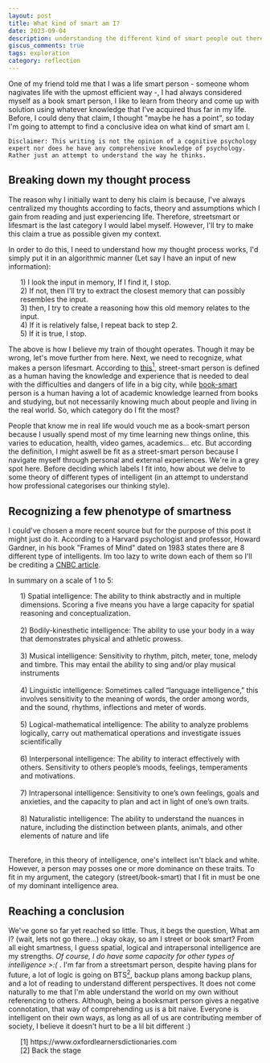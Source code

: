 ```yaml
---
layout: post
title: What kind of smart am I?
date: 2023-09-04
description: understanding the different kind of smart people out there (and me)
giscus_comments: true
tags: exploration
category: reflection
---
```


One of my friend told me that I was a life smart person - someone whom nagivates life with the upmost efficient way -, I had always considered myself as a book smart person, I like to learn from theory and come up with solution using whatever knowledge that I've acquired thus far in my life. Before, I could deny that claim, I thought "maybe he has a point", so today I'm going to attempt to find a conclusive idea on what kind of smart am I. 

```
Disclaimer: This writing is not the opinion of a cognitive psychology expert nor does he have any comprehensive knowledge of psychology. Rather just an attempt to understand the way he thinks.
```

## Breaking down my thought process
The reason why I initially want to deny his claim is because, I've always centralized my thoughts according to facts, theory and assumptions which I gain from reading and just experiencing life. Therefore, streetsmart or lifesmart is the last category I would label myself. However, I'll try to make this claim a true as possible given my context. 

In order to do this, I need to understand how my thought process works, I'd simply put it in an algorithmic manner (Let say I have an input of new information):
<ul>
1) I look the input in memory, If I find it, I stop. <br>
2) If not, then I'll try to extract the closest memory that can possibly resembles the input. <br>
3) then, I try to create a reasoning how this old memory relates to the input. <br>
4) If it is relatively false, I repeat back to step 2. <br>
5) If it is true, I stop.
</ul>
The above is how I believe my train of thought operates. Though it may be wrong, let's move further from here. Next, we need to recognize, what makes a person lifesmart. According to <a href="https://www.oxfordlearnersdictionaries.com/definition/english/street-smart#:~:text=%2F%CB%88stri%CB%90t%20sm%C9%91%CB%90rt%2F,smartTopics%20Personal%20qualitiesc2">this</a><a href="#oxfordonline"><sup>1</sup></a>, street-smart person is defined as a human ​having the knowledge and experience that is needed to deal with the difficulties and dangers of life in a big city, while <a href="https://www.oxfordlearnersdictionaries.com/definition/english/book-smart">book-smart</a> person is a human having a lot of academic knowledge learned from books and studying, but not necessarily knowing much about people and living in the real world. So, which category do I fit the most?

People that know me in real life would vouch me as a book-smart person because I usually spend most of my time learning new things online, this varies to education, health, video games, academics... etc. But according the definition, I might aswell be fit as a street-smart person because I navigate myself through personal and external experiences. We're in a grey spot here.
Before deciding which labels I fit into, how about we delve to some theory of different types of intelligent (in an attempt to understand how professional categorises our thinking style).

## Recognizing a few phenotype of smartness
I could've chosen a more recent source but for the purpose of this post it might just do it. According to a Harvard psychologist and professor, Howard Gardner, in his book "Frames of Mind" dated on 1983 states there are 8 different type of intelligents. Im too lazy to write down each of them so I'll be crediting a <a href="https://www.cnbc.com/2021/03/10/harvard-psychologist-types-of-intelligence-where-do-you-score-highest-in.html">CNBC article</a>. <br>

In summary on a scale of 1 to 5:

<ul>
1) Spatial intelligence:
The ability to think abstractly and in multiple dimensions. Scoring a five means you have a large capacity for spatial reasoning and conceptualization.<br> <br>
2) Bodily-kinesthetic intelligence:
The ability to use your body in a way that demonstrates physical and athletic prowess.  <br><br>
3) Musical intelligence: Sensitivity to rhythm, pitch, meter, tone, melody and timbre. This may entail the ability to sing and/or play musical instruments <br><br>
4) Linguistic intelligence: Sometimes called “language intelligence,” this involves sensitivity to the meaning of words, the order among words, and the sound, rhythms, inflections and meter of words. <br><br>
5) Logical-mathematical intelligence: The ability to analyze problems logically, carry out mathematical operations and investigate issues scientifically <br><br>
6) Interpersonal intelligence: The ability to interact effectively with others. Sensitivity to others people’s moods, feelings, temperaments and motivations. <br><br>
7) Intrapersonal intelligence: Sensitivity to one’s own feelings, goals and anxieties, and the capacity to plan and act in light of one’s own traits. <br><br>
8) Naturalistic intelligence: The ability to understand the nuances in nature, including the distinction between plants, animals, and other elements of nature and life <br><br>
</ul>

Therefore, in this theory of intelligence, one's intellect isn't black and white. However, a person may posses one or more dominance on these traits. To fit in my argument, the category (street/book-smart) that I fit in must be one of my dominant intelligence area. 
## Reaching a conclusion
We've gone so far yet reached so little. Thus, it begs the question, What am I? (wait, lets not go there...) okay okay, so am I street or book smart? From all eight smartness, I guess spatial, logical and intrapersonal intelligence are my strengths. <i>Of course, I do have some capacity for other types of intelligence >:( </i>. I'm far from a streetsmart person, despite having plans for future, a lot of logic is going on BTS<a href="#bts"><sup>2</sup></a>, backup plans among backup plans, and a lot of reading to understand different perspectives. It does not come naturally to me that I'm able understand the world on my own without referencing to others. Although, being a booksmart person gives a negative connotation, that way of comprehending us is a bit naive. Everyone is intelligent on their own ways, as long as all of us are contributing member of society, I believe it doesn't hurt to be a lil bit different :)
<ul>
[1] https://www.oxfordlearnersdictionaries.com <br>
[2] Back the stage
</ul>
